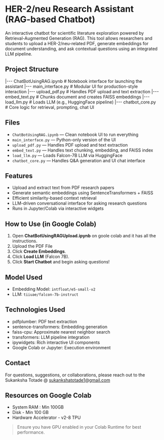 # HER-2/neu Research Assistant (RAG-based Chatbot)

An interactive chatbot for scientific literature exploration powered by Retrieval-Augmented Generation (RAG). This tool allows researchers and students to upload a HER-2/neu-related PDF, generate embeddings for document understanding, and ask contextual questions using an integrated LLM pipeline.

## Project Structure


|--- ChatBotUsingRAG.ipynb       # Notebook interface for launching the assistant
|--- main_interface.py           # Modular UI for production-style interaction
|--- upload_pdf.py               # Handles PDF upload and text extraction
|--- embed_text.py               # Chunks document and creates FAISS embeddings
|--- load_llm.py                 # Loads LLM (e.g., HuggingFace pipeline)
|--- chatbot_core.py             # Core logic for retrieval, prompting, chat UI


## Files

- `ChatBotUsingRAG.ipynb` — Clean notebook UI to run everything
- `main_interface.py` — Python-only version of the UI
- `upload_pdf.py` — Handles PDF upload and text extraction
- `embed_text.py` — Handles text chunking, embedding, and FAISS index
- `load_llm.py` — Loads Falcon-7B LLM via HuggingFace
- `chatbot_core.py` — Handles Q&A generation and UI chat interface

## Features

- Upload and extract text from PDF research papers
- Generate semantic embeddings using SentenceTransformers + FAISS
- Efficient similarity-based context retrieval
- LLM-driven conversational interface for asking research questions
- Runs in Jupyter/Colab via interactive widgets

## How to Use (in Google Colab)

1. Open **ChatBotUsingRAGUpload.ipynb** on goole colab and it has all the instructions.
2. Upload the PDF File
3. Click **Create Embeddings**.
4. Click **Load LLM** (Falcon 7B).
5. Click **Start Chatbot** and begin asking questions!

## Model Used

- Embedding Model: `intfloat/e5-small-v2`
- LLM: `tiiuae/falcon-7b-instruct`

## Technologies Used

- pdfplumber: PDF text extraction
- sentence-transformers: Embedding generation
- faiss-cpu: Approximate nearest neighbor search
- transformers: LLM pipeline integration
- ipywidgets: Rich interactive UI components
- Google Colab or Jupyter: Execution environment

## Contact
For questions, suggestions, or collaborations, please reach out to the Sukanksha Totade @ sukankshatotade1@gmail.com


## Resources on Google Colab
- System RAM : Min 100GB
- Disk - Min 100 GB
- Hardware Accelerator - v2-8 TPU

> Ensure you have GPU enabled in your Colab Runtime for best performance.



